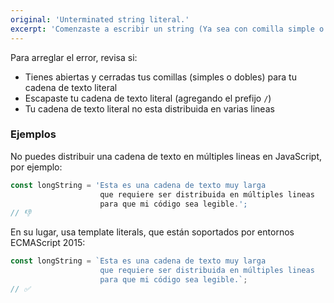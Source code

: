 ```yaml
---
original: 'Unterminated string literal.'
excerpt: 'Comenzaste a escribir un string (Ya sea con comilla simple o doble) pero no lo terminaste.'
---
```


Para arreglar el error, revisa si:

- Tienes abiertas y cerradas tus comillas (simples o dobles) para tu cadena de texto literal
- Escapaste tu cadena de texto literal (agregando el prefijo `/`)
- Tu cadena de texto literal no esta distribuida en varias lineas

### Ejemplos

No puedes distribuir una cadena de texto en múltiples lineas en JavaScript, por ejemplo:

```js
const longString = 'Esta es una cadena de texto muy larga
                    que requiere ser distribuida en múltiples lineas
                    para que mi código sea legible.';
// 👎
```

En su lugar, usa template literals, que están soportados por entornos ECMAScript 2015:

```js
const longString = `Esta es una cadena de texto muy larga
                    que requiere ser distribuida en múltiples lineas
                    para que mi código sea legible.`;
// ✅
```
